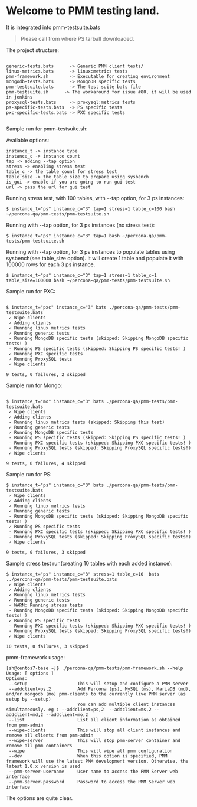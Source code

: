 # Welcome to PMM testing land.

It is integrated into pmm-testsuite.bats
  > Please call from where PS tarball downloaded.

The project structure:
```

generic-tests.bats      -> Generic PMM client tests/
linux-metrics.bats      -> linux:metrics tests
pmm-framework.sh        -> Executable for creating environment
mongodb-tests.bats      -> MongoDB specific tests
pmm-testsuite.bats      -> The test suite bats file
pmm-testsuite.sh      -> The workaround for issue #80, it will be used in jenkins
proxysql-tests.bats     -> proxysql:metrics tests
ps-specific-tests.bats  -> PS specific tests
pxc-specific-tests.bats -> PXC specific tests


```

Sample run for pmm-testsuite.sh:

Available options:
```
instance_t -> instance type
instance_c -> instance count
tap -> adding --tap option
stress -> enabling stress test
table_c -> the table count for stress test
table_size -> the table size to prepare using sysbench
is_gui -> enable if you are going to run gui test
url -> pass the url for gui test
```

Running stress test, with 100 tables, with --tap option, for 3 ps instances:
```
$ instance_t="ps" instance_c="3" tap=1 stress=1 table_c=100 bash ~/percona-qa/pmm-tests/pmm-testsuite.sh
```

Running with --tap option, for 3 ps instances (no stress test):
```
$ instance_t="ps" instance_c="3" tap=1 bash ~/percona-qa/pmm-tests/pmm-testsuite.sh
```

Running with --tap option, for 3 ps instances to populate tables using sysbench(see table_size option).
It will create 1 table and populate it with 100000 rows for each 3 ps instance.
```
$ instance_t="ps" instance_c="3" tap=1 stress=1 table_c=1 table_size=100000 bash ~/percona-qa/pmm-tests/pmm-testsuite.sh
```


Sample run for PXC:

```

$ instance_t="pxc" instance_c="3" bats ./percona-qa/pmm-tests/pmm-testsuite.bats
 ✓ Wipe clients
 ✓ Adding clients
 ✓ Running linux metrics tests
 ✓ Running generic tests
 - Running MongoDB specific tests (skipped: Skipping MongoDB specific tests! )
 - Running PS specific tests (skipped: Skipping PS specific tests! )
 ✓ Running PXC specific tests
 ✓ Running ProxySQL tests
 ✓ Wipe clients

9 tests, 0 failures, 2 skipped

```

Sample run for Mongo:

```

$ instance_t="mo" instance_c="3" bats ./percona-qa/pmm-tests/pmm-testsuite.bats
 ✓ Wipe clients
 ✓ Adding clients
 - Running linux metrics tests (skipped: Skipping this test)
 ✓ Running generic tests
 ✓ Running MongoDB specific tests
 - Running PS specific tests (skipped: Skipping PS specific tests! )
 - Running PXC specific tests (skipped: Skipping PXC specific tests! )
 - Running ProxySQL tests (skipped: Skipping ProxySQL specific tests!)
 ✓ Wipe clients

9 tests, 0 failures, 4 skipped

```

Sample run for PS:

```
$ instance_t="ps" instance_c="3" bats ./percona-qa/pmm-tests/pmm-testsuite.bats
 ✓ Wipe clients
 ✓ Adding clients
 ✓ Running linux metrics tests
 ✓ Running generic tests
 - Running MongoDB specific tests (skipped: Skipping MongoDB specific tests! )
 ✓ Running PS specific tests
 - Running PXC specific tests (skipped: Skipping PXC specific tests! )
 - Running ProxySQL tests (skipped: Skipping ProxySQL specific tests!)
 ✓ Wipe clients

9 tests, 0 failures, 3 skipped

```

Sample stress test run(creating 10 tables with each added instance):

```
$ instance_t="ps" instance_c="3" stress=1 table_c=10  bats  ../percona-qa/pmm-tests/pmm-testsuite.bats
 ✓ Wipe clients
 ✓ Adding clients
 ✓ Running linux metrics tests
 ✓ Running generic tests
 ✓ WARN: Running stress tests
 - Running MongoDB specific tests (skipped: Skipping MongoDB specific tests! )
 ✓ Running PS specific tests
 - Running PXC specific tests (skipped: Skipping PXC specific tests! )
 - Running ProxySQL tests (skipped: Skipping ProxySQL specific tests!)
 ✓ Wipe clients

10 tests, 0 failures, 3 skipped
```

pmm-framework usage:


```
[sh@centos7-base ~]$ ./percona-qa/pmm-tests/pmm-framework.sh --help
Usage: [ options ]
Options:
 --setup                   This will setup and configure a PMM server
 --addclient=ps,2          Add Percona (ps), MySQL (ms), MariaDB (md), and/or mongodb (mo) pmm-clients to the currently live PMM server (as setup by --setup)
                           You can add multiple client instances simultaneously. eg : --addclient=ps,2  --addclient=ms,2 --addclient=md,2 --addclient=mo,2
 --list                    List all client information as obtained from pmm-admin
 --wipe-clients            This will stop all client instances and remove all clients from pmm-admin
 --wipe-server             This will stop pmm-server container and remove all pmm containers
 --wipe                    This will wipe all pmm configuration
 --dev                     When this option is specified, PMM framework will use the latest PMM development version. Otherwise, the latest 1.0.x version is used
 --pmm-server-username     User name to access the PMM Server web interface
 --pmm-server-password     Password to access the PMM Server web interface
```

The options are quite clear.
